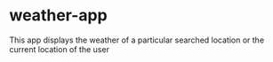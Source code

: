 # weather-app
This app displays the weather of a particular searched location or the current location of the user

